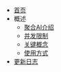 <!-- docs/_sidebar.md -->
* [首页](/)
* 概述
    * [聚合AI介绍](cn/Overview/About "title")
    * [并发限制]()
    * [关键概念]()
    * [使用方式]()
* [更新日志](cn/ChangeLog.md)
